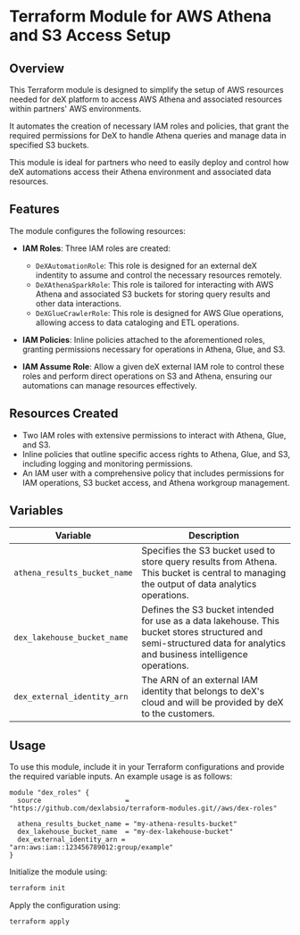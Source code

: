 # Terraform Module for AWS Athena and S3 Access Setup

## Overview

This Terraform module is designed to simplify the setup of AWS resources needed
for deX platform to access AWS Athena and associated resources within partners'
AWS environments.

It automates the creation of necessary IAM roles and policies, that grant the
required permissions for DeX to handle Athena queries and manage data in
specified S3 buckets.

This module is ideal for partners who need to easily deploy and control how deX
automations access their Athena environment and associated data resources.

## Features

The module configures the following resources:

- **IAM Roles**: Three IAM roles are created:
  - `DeXAutomationRole`: This role is designed for an external deX indentity to assume and control the necessary resources remotely.
  - `DeXAthenaSparkRole`: This role is tailored for interacting with AWS Athena and associated S3 buckets for storing query results and other data interactions.
  - `DeXGlueCrawlerRole`: This role is designed for AWS Glue operations, allowing access to data cataloging and ETL operations.

- **IAM Policies**: Inline policies attached to the aforementioned roles, granting permissions necessary for operations in Athena, Glue, and S3.

- **IAM Assume Role**: Allow a given deX external IAM role to control these roles and perform direct operations on S3 and Athena, ensuring our automations can manage resources effectively.

## Resources Created

- Two IAM roles with extensive permissions to interact with Athena, Glue, and S3.
- Inline policies that outline specific access rights to Athena, Glue, and S3, including logging and monitoring permissions.
- An IAM user with a comprehensive policy that includes permissions for IAM operations, S3 bucket access, and Athena workgroup management.

## Variables

| Variable                         | Description                                                                                          |
|----------------------------------|------------------------------------------------------------------------------------------------------|
| `athena_results_bucket_name`     | Specifies the S3 bucket used to store query results from Athena. This bucket is central to managing the output of data analytics operations. |
| `dex_lakehouse_bucket_name`      | Defines the S3 bucket intended for use as a data lakehouse. This bucket stores structured and semi-structured data for analytics and business intelligence operations. |
| `dex_external_identity_arn`      | The ARN of an external IAM identity that belongs to deX's cloud and will be provided by deX to the customers. |


## Usage

To use this module, include it in your Terraform configurations and provide the required variable inputs. An example usage is as follows:

```hcl
module "dex_roles" {
  source                     = "https://github.com/dexlabsio/terraform-modules.git//aws/dex-roles"

  athena_results_bucket_name = "my-athena-results-bucket"
  dex_lakehouse_bucket_name  = "my-dex-lakehouse-bucket"
  dex_external_identity_arn = "arn:aws:iam::123456789012:group/example"
}

```

Initialize the module using:

```bash
terraform init
```

Apply the configuration using:

```bash
terraform apply
```

